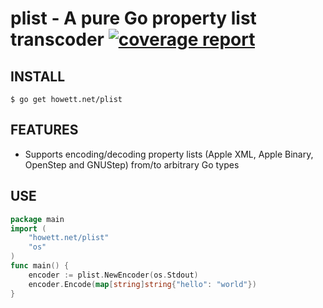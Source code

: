 # plist - A pure Go property list transcoder [![coverage report](https://gitlab.howett.net/go/plist/badges/master/coverage.svg)](https://gitlab.howett.net/go/plist/commits/master)
## INSTALL
```
$ go get howett.net/plist
```

## FEATURES
* Supports encoding/decoding property lists (Apple XML, Apple Binary, OpenStep and GNUStep) from/to arbitrary Go types

## USE
```go
package main
import (
	"howett.net/plist"
	"os"
)
func main() {
	encoder := plist.NewEncoder(os.Stdout)
	encoder.Encode(map[string]string{"hello": "world"})
}
```

